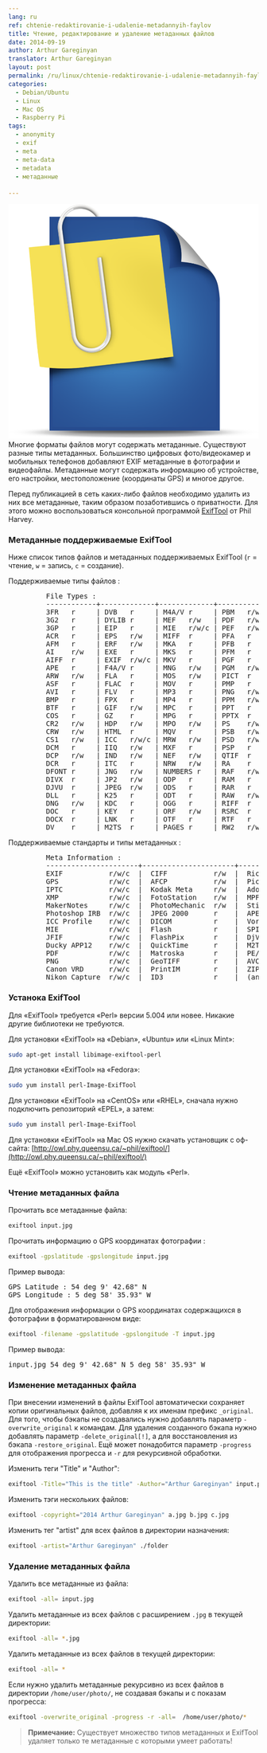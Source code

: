 ```yaml
---
lang: ru
ref: chtenie-redaktirovanie-i-udalenie-metadannyih-faylov
title: Чтение, редактирование и удаление метаданных файлов
date: 2014-09-19
author: Arthur Gareginyan
translator: Arthur Gareginyan
layout: post
permalink: /ru/linux/chtenie-redaktirovanie-i-udalenie-metadannyih-faylov.html
categories:
  - Debian/Ubuntu
  - Linux
  - Mac OS
  - Raspberry Pi
tags:
  - anonymity
  - exif
  - meta
  - meta-data
  - metadata
  - метаданные

---
```


![thumb](/images/thumbnail/attachment-icon.png)
Многие форматы файлов могут содержать метаданные. Существуют разные типы метаданных. Большинство цифровых фото/видеокамер и мобильных телефонов добавляют EXIF метаданные в фотографии и видеофайлы. Метаданные могут содержать информацию об устройстве, его настройки, местоположение (координаты GPS) и многое другое.


Перед публикацией в сеть каких-либо файлов необходимо удалить из них все метаданные, таким образом позаботившись о приватности. Для этого можно воспользоваться консольной программой <a href="http://owl.phy.queensu.ca/~phil/exiftool/" target="_blank">ExifTool</a> от Phil Harvey.


### Метаданные поддерживаемые ExifTool

Ниже список типов файлов и метаданных поддерживаемых ExifTool (`r` = чтение, `w` = запись, `c` = создание).

Поддерживаемые типы файлов :

<pre>
         File Types :
         ------------+-------------+-------------+-------------+-----------
         3FR   r     | DVB   r     | M4A/V r     | PBM   r/w   | RWL   r/w
         3G2   r     | DYLIB r     | MEF   r/w   | PDF   r/w   | RWZ   r
         3GP   r     | EIP   r     | MIE   r/w/c | PEF   r/w   | RM    r
         ACR   r     | EPS   r/w   | MIFF  r     | PFA   r     | SO    r
         AFM   r     | ERF   r/w   | MKA   r     | PFB   r     | SR2   r/w
         AI    r/w   | EXE   r     | MKS   r     | PFM   r     | SRF   r
         AIFF  r     | EXIF  r/w/c | MKV   r     | PGF   r     | SRW   r/w
         APE   r     | F4A/V r     | MNG   r/w   | PGM   r/w   | SVG   r
         ARW   r/w   | FLA   r     | MOS   r/w   | PICT  r     | SWF   r
         ASF   r     | FLAC  r     | MOV   r     | PMP   r     | THM   r/w
         AVI   r     | FLV   r     | MP3   r     | PNG   r/w   | TIFF  r/w
         BMP   r     | FPX   r     | MP4   r     | PPM   r/w   | TTC   r
         BTF   r     | GIF   r/w   | MPC   r     | PPT   r     | TTF   r
         COS   r     | GZ    r     | MPG   r     | PPTX  r     | VRD   r/w/c
         CR2   r/w   | HDP   r/w   | MPO   r/w   | PS    r/w   | VSD   r
         CRW   r/w   | HTML  r     | MQV   r     | PSB   r/w   | WAV   r
         CS1   r/w   | ICC   r/w/c | MRW   r/w   | PSD   r/w   | WDP   r/w
         DCM   r     | IIQ   r/w   | MXF   r     | PSP   r     | WEBP  r
         DCP   r/w   | IND   r/w   | NEF   r/w   | QTIF  r     | WEBM  r
         DCR   r     | ITC   r     | NRW   r/w   | RA    r     | WMA   r
         DFONT r     | JNG   r/w   | NUMBERS r   | RAF   r/w   | WMV   r
         DIVX  r     | JP2   r/w   | ODP   r     | RAM   r     | X3F   r/w
         DJVU  r     | JPEG  r/w   | ODS   r     | RAR   r     | XCF   r
         DLL   r     | K25   r     | ODT   r     | RAW   r/w   | XLS   r
         DNG   r/w   | KDC   r     | OGG   r     | RIFF  r     | XLSX  r
         DOC   r     | KEY   r     | ORF   r/w   | RSRC  r     | XMP   r/w/c
         DOCX  r     | LNK   r     | OTF   r     | RTF   r     | ZIP   r
         DV    r     | M2TS  r     | PAGES r     | RW2   r/w   |
</pre>

Поддерживаемые стандарты и типы метаданных :

<pre>
         Meta Information :
         ----------------------+----------------------+---------------------
         EXIF           r/w/c  |  CIFF           r/w  |  Ricoh RMETA    r
         GPS            r/w/c  |  AFCP           r/w  |  Picture Info   r
         IPTC           r/w/c  |  Kodak Meta     r/w  |  Adobe APP14    r
         XMP            r/w/c  |  FotoStation    r/w  |  MPF            r
         MakerNotes     r/w/c  |  PhotoMechanic  r/w  |  Stim           r
         Photoshop IRB  r/w/c  |  JPEG 2000      r    |  APE            r
         ICC Profile    r/w/c  |  DICOM          r    |  Vorbis         r
         MIE            r/w/c  |  Flash          r    |  SPIFF          r
         JFIF           r/w/c  |  FlashPix       r    |  DjVu           r
         Ducky APP12    r/w/c  |  QuickTime      r    |  M2TS           r
         PDF            r/w/c  |  Matroska       r    |  PE/COFF        r
         PNG            r/w/c  |  GeoTIFF        r    |  AVCHD          r
         Canon VRD      r/w/c  |  PrintIM        r    |  ZIP            r
         Nikon Capture  r/w/c  |  ID3            r    |  (and more)
</pre>


### Устанока ExifTool

Для «ExifTool» требуется «Perl» версии 5.004 или новее. Никакие другие библиотеки не требуются.

Для установки «ExifTool» на «Debian», «Ubuntu» или «Linux Mint»:

```sh
sudo apt-get install libimage-exiftool-perl
```

Для установки «ExifTool» на «Fedora»:

```sh
sudo yum install perl-Image-ExifTool
```

Для установки «ExifTool» на «CentOS» или «RHEL», сначала нужно подключить репозиторий «EPEL», а затем:

```sh
sudo yum install perl-Image-ExifTool
```

Для установки «ExifTool» на Mac OS нужно скачать установщик с оф-сайта: [http://owl.phy.queensu.ca/~phil/exiftool/](http://owl.phy.queensu.ca/~phil/exiftool/)

Ещё «ExifTool» можно установить как модуль «Perl».


### Чтение метаданных файла

Прочитать все метаданные файла:

```sh
exiftool input.jpg
```

Прочитать информацию о GPS координатах фотографии :

```sh
exiftool -gpslatitude -gpslongitude input.jpg
```

Пример вывода:

<pre>
GPS Latitude : 54 deg 9' 42.68" N
GPS Longitude : 5 deg 58' 35.93" W
</pre>

Для отображения информации о GPS координатах содержащихся в фотографии в форматированном виде:

```sh
exiftool -filename -gpslatitude -gpslongitude -T input.jpg
```

Пример вывода:

<pre>
input.jpg 54 deg 9' 42.68" N 5 deg 58' 35.93" W
</pre>


### Изменение метаданных файла

При внесении изменений в файлы ExifTool автоматически сохраняет копии оригинальных файлов, добавляя к их именам префикс `_original`. Для того, чтобы бэкапы не создавались нужно добавлять параметр `-overwrite_original` к командам. Для удаления созданного бэкапа нужно добавлять параметр `-delete_original[!]`, а для восстановления из бэкапа `-restore_original`. Ещё может понадобится параметр `-progress` для отображения прогресса и `-r` для рекурсивной обработки.

Изменить теги "Title" и "Author":

```sh
exiftool -Title="This is the title" -Author="Arthur Gareginyan" input.pdf
```

Изменить тэги нескольких файлов:

```sh
exiftool -copyright="2014 Arthur Gareginyan" a.jpg b.jpg c.jpg
```

Изменить тег "artist" для всех файлов в директории назначения:

```sh
exiftool -artist="Arthur Gareginyan" ./folder
```


### Удаление метаданных файла

Удалить все метаданные из файла:

```sh
exiftool -all= input.jpg
```

Удалить метаданные из всех файлов с расширением `.jpg` в текущей директории:

```sh
exiftool -all= *.jpg
```

Удалить метаданные из всех файлов в текущей директории:

```sh
exiftool -all= *
```

Если нужно удалить метаданные рекурсивно из всех файлов в директории `/home/user/photo/`, не создавая бэкапы и с показам прогресса:

```sh
exiftool -overwrite_original -progress -r -all=  /home/user/photo/*
```

> **Примечание:** Существует множество типов метаданных и ExifTool удаляет только те метаданные с которыми умеет работать!
